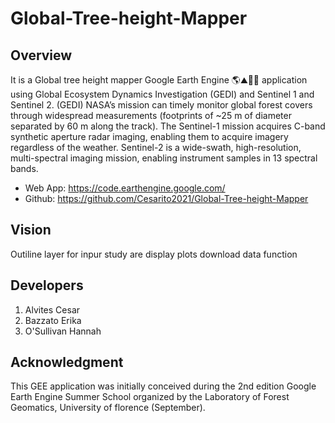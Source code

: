 # Global-Tree-height-Mapper

## Overview
It is a Global tree height mapper Google Earth Engine 🌎⛰️🌳🌲 application using Global Ecosystem Dynamics Investigation (GEDI) and Sentinel 1 and Sentinel 2. 
(GEDI) NASA’s mission can timely monitor global forest covers through widespread measurements (footprints of ~25 m of diameter separated by 60 m along the track). 
The Sentinel-1 mission acquires C-band synthetic aperture radar imaging, enabling them to acquire imagery regardless of the weather. 
Sentinel-2 is a wide-swath, high-resolution, multi-spectral imaging mission, enabling instrument samples in 13 spectral bands.

  - Web App: https://code.earthengine.google.com/
  - Github: https://github.com/Cesarito2021/Global-Tree-height-Mapper

## Vision

Outiline layer for inpur study are
display plots 
download data function

## Developers
1. Alvites Cesar
2. Bazzato Erika
3. O'Sullivan Hannah

## Acknowledgment
This GEE application was initially conceived during the 2nd edition Google Earth Engine Summer School organized by the Laboratory of Forest Geomatics, University of florence (September).

